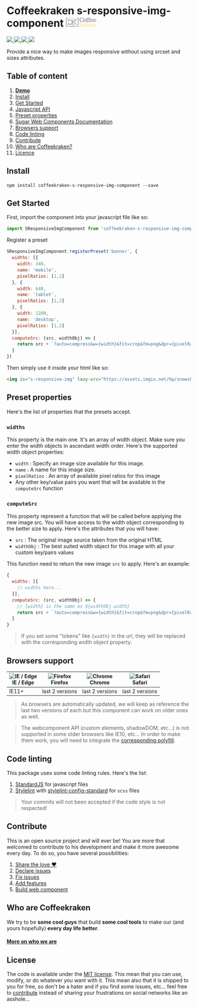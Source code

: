 # Coffeekraken s-responsive-img-component <img src=".resources/coffeekraken-logo.jpg" height="25px" />

<p>
	<!-- <a href="https://travis-ci.org/coffeekraken/s-responsive-img-component">
		<img src="https://img.shields.io/travis/coffeekraken/s-responsive-img-component.svg?style=flat-square" />
	</a> -->
	<a href="https://www.npmjs.com/package/coffeekraken-s-responsive-img-component">
		<img src="https://img.shields.io/npm/v/coffeekraken-s-responsive-img-component.svg?style=flat-square" />
	</a>
	<a href="https://github.com/coffeekraken/s-responsive-img-component/blob/master/LICENSE.txt">
		<img src="https://img.shields.io/npm/l/coffeekraken-s-responsive-img-component.svg?style=flat-square" />
	</a>
	<!-- <a href="https://github.com/coffeekraken/s-responsive-img-component">
		<img src="https://img.shields.io/npm/dt/coffeekraken-s-responsive-img-component.svg?style=flat-square" />
	</a>
	<a href="https://github.com/coffeekraken/s-responsive-img-component">
		<img src="https://img.shields.io/github/forks/coffeekraken/s-responsive-img-component.svg?style=social&label=Fork&style=flat-square" />
	</a>
	<a href="https://github.com/coffeekraken/s-responsive-img-component">
		<img src="https://img.shields.io/github/stars/coffeekraken/s-responsive-img-component.svg?style=social&label=Star&style=flat-square" />
	</a> -->
	<a href="https://twitter.com/coffeekrakenio">
		<img src="https://img.shields.io/twitter/url/http/coffeekrakenio.svg?style=social&style=flat-square" />
	</a>
	<a href="http://coffeekraken.io">
		<img src="https://img.shields.io/twitter/url/http/shields.io.svg?style=flat-square&label=coffeekraken.io&colorB=f2bc2b&style=flat-square" />
	</a>
</p>

Provide a nice way to make images responsive without using srcset and sizes attributes.

## Table of content

1. **[Demo](http://components.coffeekraken.io/app/s-responsive-img-component)**
2. [Install](#readme-install)
3. [Get Started](#readme-get-started)
4. [Javascript API](doc/js)
5. [Preset properties](#readme-preset-properties)
6. [Sugar Web Components Documentation](https://github.com/coffeekraken/sugar/blob/master/doc/webcomponent.md)
7. [Browsers support](#readme-browsers-support)
8. [Code linting](#readme-code-linting)
9. [Contribute](#readme-contribute)
10. [Who are Coffeekraken?](#readme-who-are-coffeekraken)
11. [Licence](#readme-license)

<a name="readme-install"></a>
## Install

```
npm install coffeekraken-s-responsive-img-component --save
```

<a name="readme-get-started"></a>
## Get Started

First, import the component into your javascript file like so:

```js
import SResponsiveImgComponent from 'coffeekraken-s-responsive-img-component'
```

Register a preset

```js
SResponsiveImgComponent.registerPreset('banner', {
  widths: [{
    width: 340,
    name: 'mobile',
    pixelRatios: [1,2]
  }, {
    width: 640,
    name: 'tablet',
    pixelRatios: [1,2]
  }, {
    width: 1280,
    name: 'desktop',
    pixelRatios: [1,2]
  }],
  computeSrc: (src, widthObj) => {
    return src + `?auto=compress&w={width}&fit=crop&fm=png&dpr={pixelRatio}`
  }
})
```

Then simply use it inside your html like so:

```html
<img is="s-responsive-img" lazy-src="https://assets.imgix.net/hp/snowshoe.jpg" preset="banner" />
```

<a id="readme-preset-properties"></a>
## Preset properties

Here's the list of properties that the presets accept.

### `widths`

This property is the main one. It's an array of width object. Make sure you enter the width objects in ascendant width order. Here's the supported width object properties:

- `width` : Specify an image size available for this image.
- `name` : A name for this image size.
- `pixelRatios` : An array of available pixel ratios for this image
- Any other key/value pairs you want that will be available in the `computeSrc` function

### `computeSrc`

This property represent a function that will be called before applying the new image src. You will have access to the width object corresponding to the better size to apply. Here's the attributes that you will have:

- `src` : The original image source taken from the original HTML
- `widthObj` : The best suited width object for this image with all your custom key/pairs values

This function need to return the new image `src` to apply. Here's an example:

```js
{
  widths: [{
    // widths here...
  }],
  computeSrc: (src, widthObj) => {
    // {width} is the same as ${widthObj.width}
    return src + `?auto=compress&w={width}&fit=crop&fm=png&dpr={pixelRatio}`
  }
}
```

> If you set some "tokens" like `{width}` in the url, they will be replaced with the corresponding width object property.

<a id="readme-browsers-support"></a>
## Browsers support

| <img src="https://raw.githubusercontent.com/godban/browsers-support-badges/master/src/images/edge.png" alt="IE / Edge" width="16px" height="16px" /></br>IE / Edge | <img src="https://raw.githubusercontent.com/godban/browsers-support-badges/master/src/images/firefox.png" alt="Firefox" width="16px" height="16px" /></br>Firefox | <img src="https://raw.githubusercontent.com/godban/browsers-support-badges/master/src/images/chrome.png" alt="Chrome" width="16px" height="16px" /></br>Chrome | <img src="https://raw.githubusercontent.com/godban/browsers-support-badges/master/src/images/safari.png" alt="Safari" width="16px" height="16px" /></br>Safari |
| --------- | --------- | --------- | --------- |
| IE11+ | last 2 versions| last 2 versions| last 2 versions

> As browsers are automatically updated, we will keep as reference the last two versions of each but this component can work on older ones as well.

> The webcomponent API (custom elements, shadowDOM, etc...) is not supported in some older browsers like IE10, etc... In order to make them work, you will need to integrate the [corresponding polyfill](https://www.webcomponents.org/polyfills).

<a id="readme-code-linting"></a>
##  Code linting

This package uses some code linting rules. Here's the list:

1. [StandardJS](https://standardjs.com/) for javascript files
2. [Stylelint](https://github.com/stylelint/stylelint) with [stylelint-config-standard](https://github.com/stylelint/stylelint-config-standard) for `scss` files

> Your commits will not been accepted if the code style is not respected!

<a id="readme-contribute"></a>
## Contribute

This is an open source project and will ever be! You are more that welcomed to contribute to his development and make it more awesome every day.
To do so, you have several possibilities:

1. [Share the love ❤️](https://github.com/Coffeekraken/coffeekraken/blob/master/contribute.md#contribute-share-the-love)
2. [Declare issues](https://github.com/Coffeekraken/coffeekraken/blob/master/contribute.md#contribute-declare-issues)
3. [Fix issues](https://github.com/Coffeekraken/coffeekraken/blob/master/contribute.md#contribute-fix-issues)
4. [Add features](https://github.com/Coffeekraken/coffeekraken/blob/master/contribute.md#contribute-add-features)
5. [Build web component](https://github.com/Coffeekraken/coffeekraken/blob/master/contribute.md#contribute-build-web-component)

<a id="readme-who-are-coffeekraken"></a>
## Who are Coffeekraken

We try to be **some cool guys** that build **some cool tools** to make our (and yours hopefully) **every day life better**.  

#### [More on who we are](https://github.com/Coffeekraken/coffeekraken/blob/master/who-are-we.md)

<a id="readme-license"></a>
## License

The code is available under the [MIT license](LICENSE.txt). This mean that you can use, modify, or do whatever you want with it. This mean also that it is shipped to you for free, so don't be a hater and if you find some issues, etc... feel free to [contribute](https://github.com/Coffeekraken/coffeekraken/blob/master/contribute.md) instead of sharing your frustrations on social networks like an asshole...
